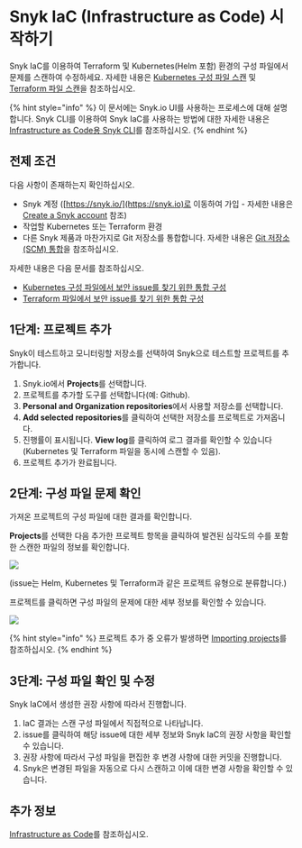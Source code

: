 # Snyk IaC (Infrastructure as Code) 시작하기

Snyk IaC를 이용하여 Terraform 및 Kubernetes(Helm 포함) 환경의 구성 파일에서 문제를 스캔하여 수정하세요. 자세한 내용은 [Kubernetes 구성 파일 스캔](../../products/snyk-infrastructure-as-code/scan-kubernetes-configuration-files/) 및 [Terraform 파일 스캔](../../products/snyk-infrastructure-as-code/scan-terraform-files/)을 참조하십시오.

{% hint style="info" %}
이 문서에는 Snyk.io UI를 사용하는 프로세스에 대해 설명합니다. Snyk CLI를 이용하여 Snyk IaC를 사용하는 방법에 대한 자세한 내용은 [Infrastructure as Code용 Snyk CLI](../../products/snyk-infrastructure-as-code/snyk-cli-for-infrastructure-as-code/)를 참조하십시오.
{% endhint %}

## 전제 조건

다음 사항이 존재하는지 확인하십시오.

* Snyk 계정 ([https://snyk.io/](https://snyk.io)로 이동하여 가입 - 자세한 내용은 [Create a Snyk account](https://docs.snyk.io/getting-started/getting-started-snyk-products) 참조)
* 작업할 Kubernetes 또는 Terraform 환경
* 다른 Snyk 제품과 마찬가지로 Git 저장소를 통합합니다. 자세한 내용은 [Git 저장소(SCM) 통합](../../features/integrations/git-repository-scm-integrations/)을 참조하십시오.

자세한 내용은 다음 문서를 참조하십시오.

* [Kubernetes 구성 파일에서 보안 issue를 찾기 위한 통합 구성](../../products/snyk-infrastructure-as-code/scan-kubernetes-configuration-files/scan-and-fix-security-issues-in-kubernetes-configuration-files.md)
* [Terraform 파일에서 보안 issue를 찾기 위한 통합 구성](../../products/snyk-infrastructure-as-code/scan-terraform-files/configure-your-integration-to-find-security-issues-in-your-terraform-filess.md)

## 1단계: 프로젝트 추가

Snyk이 테스트하고 모니터링할 저장소를 선택하여 Snyk으로 테스트할 프로젝트를 추가합니다.

1. Snyk.io에서 **Projects**를 선택합니다.
2. 프로젝트를 추가할 도구를 선택합니다(예: Github).
3. **Personal and Organization repositories**에서 사용할 저장소를 선택합니다.
4. **Add selected repositories**를 클릭하여 선택한 저장소를 프로젝트로 가져옵니다.
5. 진행률이 표시됩니다. **View log**를 클릭하여 로그 결과를 확인할 수 있습니다(Kubernetes 및 Terraform 파일을 동시에 스캔할 수 있음).
6. 프로젝트 추가가 완료됩니다.

## 2단계: 구성 파일 문제 확인

가져온 프로젝트의 구성 파일에 대한 결과를 확인합니다.

**Projects**를 선택한 다음 추가한 프로젝트 항목을 클릭하여 발견된 심각도의 수를 포함한 스캔한 파일의 정보를 확인합니다.

![](../../.gitbook/assets/iac\_-\_issues\_list.png)

(issue는 Helm, Kubernetes 및 Terraform과 같은 프로젝트 유형으로 분류합니다.)

프로젝트를 클릭하면 구성 파일의 문제에 대한 세부 정보를 확인할 수 있습니다.

![](../../.gitbook/assets/iac\_-\_select\_config\_file.png)

{% hint style="info" %}
프로젝트 추가 중 오류가 발생하면 [Importing projects](https://support.snyk.io/hc/en-us/sections/360000923478-Importing-projects)를 참조하십시오.
{% endhint %}

## 3단계: 구성 파일 확인 및 수정

Snyk IaC에서 생성한 권장 사항에 따라서 진행합니다.

1. IaC 결과는 스캔 구성 파일에서 직접적으로 나타납니다.
2. issue를 클릭하여 해당 issue에 대한 세부 정보와 Snyk IaC의 권장 사항을 확인할 수 있습니다.
3. 권장 사항에 따라서 구성 파일을 편집한 후 변경 사항에 대한 커밋을 진행합니다.
4. Snyk은 변경된 파일을 자동으로 다시 스캔하고 이에 대한 변경 사항을 확인할 수 있습니다.

## 추가 정보

[Infrastructure as Code](https://docs.snyk.io/snyk-infrastructure-as-code)를 참조하십시오.
